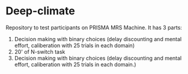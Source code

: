 # Deep-climate
Repository to test participants on PRISMA MRS Machine. 
It has 3 parts: 
1. Decision making with binary choices (delay discounting and mental effort, caliberation with 25 trials in each domain)
2. 20' of N-switch task
3. Decision making with binary choices (delay discounting and mental effort, caliberation with 25 trials in each domain.)
